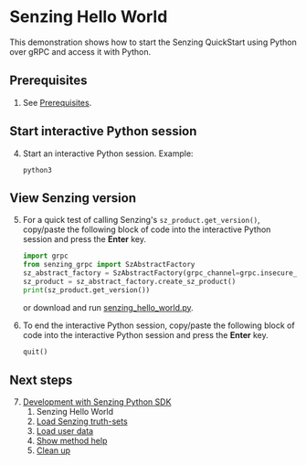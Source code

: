 # Senzing Hello World

This demonstration shows how to start
the Senzing QuickStart using Python over gRPC
and access it with Python.

## Prerequisites

1. See [Prerequisites].

## Start interactive Python session

4. Start an interactive Python session.
   Example:

    ```console
    python3

    ```

## View Senzing version

5. For a quick test of calling Senzing's `sz_product.get_version()`,
   copy/paste the following block of code into the interactive Python session
   and press the **Enter** key.

    ```python
    import grpc
    from senzing_grpc import SzAbstractFactory
    sz_abstract_factory = SzAbstractFactory(grpc_channel=grpc.insecure_channel("localhost:8261"))
    sz_product = sz_abstract_factory.create_sz_product()
    print(sz_product.get_version())

    ```

    or download and run [senzing_hello_world.py].

1. To end the interactive Python session,
   copy/paste the following block of code into the interactive Python session
   and press the **Enter** key.

    ```python
    quit()

    ```

## Next steps

7. [Development with Senzing Python SDK]
    1. Senzing Hello World
    1. [Load Senzing truth-sets]
    1. [Load user data]
    1. [Show method help]
    1. [Clean up]

[Clean up]: cleanup.md
[Development with Senzing Python SDK]: development-with-senzing-python-sdk.md
[Load Senzing truth-sets]: load-senzing-truthsets.md
[Load user data]: load-user-data.md
[Prerequisites]: development-with-senzing-python-sdk.md#prerequisites
[senzing_hello_world.py]: https://raw.githubusercontent.com/senzing-garage/knowledge-base/main/proposals/quickstart-grpc/senzing_hello_world.py
[Show method help]: show-method-help.md
